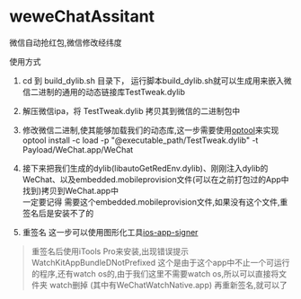 # weweChatAssitant
微信自动抢红包,微信修改经纬度


使用方式

1. cd 到 build_dylib.sh 目录下， 运行脚本build_dylib.sh就可以生成用来嵌入微信二进制的通用的动态链接库TestTweak.dylib

2. 解压微信ipa，将 TestTweak.dylib 拷贝其到微信的二进制包中


3. 修改微信二进制,使其能够加载我们的动态库,这一步需要使用[optool](https://github.com/alexzielenski/optool)来实现  optool install -c load -p "@executable_path/TestTweak.dylib" -t Payload/WeChat.app/WeChat


4. 接下来把我们生成的dylib(libautoGetRedEnv.dylib)、刚刚注入dylib的WeChat、以及embedded.mobileprovision文件(可以在之前打包过的App中找到)拷贝到WeChat.app中  
一定要记得 需要这个embedded.mobileprovision文件,如果没有这个文件,重签名后是安装不了的


5. 重签名
这一步可以使用图形化工具[ios-app-signer](https://github.com/DanTheMan827/ios-app-signer)


> 重签名后使用iTools Pro来安装,出现错误提示  WatchKitAppBundleDNotPrefixed
 这个是由于这个app中不止一个可运行的程序,还有watch os的,由于我们这里不需要watch os,所以可以直接将文件夹 watch删掉 (其中有WeChatWatchNative.app)
> 再重新签名,就可以了

